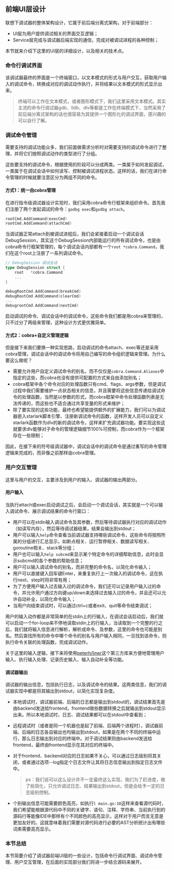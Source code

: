 ## 前端UI层设计

联想下调试器的整体架构设计，它属于前后端分离式架构，对于前端部分：

- UI层为用户提供调试相关的界面交互逻辑；
- Service层完成与调试器后端实现的通信，完成对被调试进程的各种控制；

本节就来介绍下这里的UI层的详细设计，以及相关的技术点。

### 命令行调试界面

该调试器最终的界面是一个终端窗口，以文本模式的形式与用户交互，获取用户输入的调试命令，转换成对应的调试动作执行，并将结果以文本模式的形式显示出来。

> 终端可以工作在文本模式，或者图形模式下，我们这里采用文本模式。其实主流的命令行调试器gdb、lldb、dlv等都是工作在终端模式下，当然采用了前后端分离式架构的话也很容易为其提供一个图形化的调试界面，感兴趣的可以自行了解。

### 调试命令管理

需要支持的调试功能众多，我们前面做需求分析时对需要支持的调试命令进行了整理，并将它们按照调试动作的类型进行了分组。

这些要支持的调试命令，根据使用的阶段可以分成两类。一类属于如何发起调试，一类属于在调试会话中如何读写、控制被调试进程状态。这样的话，我们在进行命令管理的时候就要注意区分为两组不同的命令。

#### 方式1：统一由cobra管理

在进行指令级调试器设计实现时，我们采用cobra命令行框架来组织命令。首先我们注册了两个发起调试的命令：`godbg exec`和`godbg attach`。

```go
rootCmd.AddCommand(execCmd)
rootCmd.AddCommand(attachCmd)
```

当调试器正常attach到被调试进程后，我们会紧接着启动一个调试会话DebugSession，其实这个DebugSession内部能运行的所有调试命令，也是由cobra命令行框架管理的，每个调试会话内部都有一个`root *cobra.Command`，我们在这个root上注册了一系列调试命令。

```go
// DebugSession 调试会话
type DebugSession struct {
	root   *cobra.Command
    ...
}

debugRootCmd.AddCommand(breakCmd)
debugRootCmd.AddCommand(clearCmd)
...
debugrootCmd.AddCommand(nextCmd)
```

启动调试的命令、调试会话中的调试命令，这些命令我们都是用cobra来管理的，只不过分了两级来管理，这种设计方式更优雅简单。

#### 方式2：cobra+自定义管理逻辑

但是接下来我们要换一种实现思路，启动调试的命令attach、exec等还是采用cobra管理，调试会话中的调试命令将用自己编写的命令组织逻辑来管理。为什么要这么做呢？

- 需要允许用户自定义调试命令的别名，而不仅仅是`cobra.Command.Aliases`中指定的这些，而cobra也没有提供可配置的方式来自由添加别名；
- cobra框架中各个命令对应的处理函数只有cmd、flags、args参数，但是调试过程中我们需要维护一点状态相关的信息，并且需要将这些信息传递给调试命令的处理函数，当然是以参数的形式，而cobra框架中命令处理函数列表是无法传递的，而这些也不适合通过共享变量的形式来维护；
- 除了要实现的这些功能，最终也希望能提供额外的扩展能力，我们可以为调试器嵌入starlark脚本引擎、注册新调试命令的函数，这样开发人员可以自定义starlark函数作为dlv的新的调试命令，这样来扩充调试器功能。要实现这些这就要求dlv能够对子命令的管理逻辑细节100%可控制，而cobra作为一个框架存在一些限制；

因此，在接下来的符号级调试器中，调试会话中的调试命令是通过重写的命令管理逻辑来完成的，而非像之前那样由cobra管理。

### 用户交互管理

这里与用户的交互，主要涉及到用户的输入、调试器的输出两部分。

#### 用户输入

当执行attach或exec启动调试之后，会启动一个调试会话，其实就是一个可以输入调试命令、展示调试结果的命令行窗口：

- 用户可以在stdin输入调试命令及其参数，然后等待调试器执行对应的调试动作（如读写内存），然后等待调试器结果，结果会输出到stdout；
- 用户可以输入`help`命令查看当前调试器支持哪些调试命令，这些命令将按照所属的分组进行汇总显示，如断点相关、运行暂停相关、数据读写相关、goroutine相关、stack等分组；
- 用户也可以输入`help subcmd`来显示某个特定命令的详细帮助信息，此时会显示subcmd的各个参数的帮助信息；
- 用户可以输入调试命令的别名，而非完整的命令名，以简化命令输入；
- 用户可以直接键入回车键Enter，来重复执行上一次输入的调试命令，这在执行next、step时将非常有用；
- 为了方便用户输入过去输入过的调试命令，我们还可以记录用户输入过的命令，并允许用户通过方向键up/down来选择过去输入过的命令，并且还可以允许自动补全，以简化命令输入；
- 当用户向结束调试时，可以通过ctrl+c或者exit、quit等命令结束调试；

用户的输入动作都是非常简单的在stdin上的行输入，在调试会话启动后，我们就可以启动一个for-loop来不停地读取stdin上的行输入，当读取到一个完整的行之后，我们就将输入信息进行解析，解析成命令、及参数，这里的命令也可能是别名。然后查找所有的命令中哪个命令的别名与用户输入相同，一旦找到该命令，则执行命令关联的处理函数，完成调试动作。

关于这里的输入逻辑，接下来将使用[peterh/liner](https://github.com/peterh/liner)这个第三方库来方便地管理用户输入、执行输入处理、记录历史输入、输入自动补全等功能。

#### 调试器输出

调试器的输出信息，包括执行日志，以及调试命令的结果。这两类信息，我们的调试器实现中都是将其输出到stdout，以简化实现复杂度。

- 本地调试时，调试器前端、后端的日志都是输出到stdout的，调试结果首先是由backend发送给frontend，frontend做些数据转换之后就输出到stdout显示出来。所以本地调试时，日志、调试结果都可以在stdout中查看到；

- 远程调试时（或者是同一个机器也是起了前端、后端两个进程时），调试器前端、后端的日志各自输出也均输出到stdout，如果是在两个不同的终端中运行，那么日志输出到对应的终端中。对于调试结果则由backend发送给frontend，最终由frontend显示在其对应的终端中。

- 对于frontend、backend对应的日志如果不关心，可以通过日志级别将其关闭，或者通过选项--log指定个日志文件让其将日志信息输出到指定日志文件中。

  > ps：我们说可以这么设计并不一定最终这么实现，我们为了赶进度，做了些简化，只允许调试日志、结果输出到stdout，但是会给予一定的日志级别控制。

- 个别输出信息可能需要颜色高亮，如执行`l main.go:10`这样来查看源代码时，我们希望能根据源代码中不同的关键字、语句、注释、字符串、当前执行到的源码行等能像IDE中那样有个不同颜色的高亮显示，这样对于用户而言无意是更加友好的。这就意味着我们需要对源代码进行必要的AST分析统计出有哪些词素需要高亮显示。

### 本节总结

本节简要介绍了调试器前端UI层的一些设计，包括命令行调试界面、调试命令管理、用户交互管理，在后面的实现部分我们将进一步结合源码来展开。